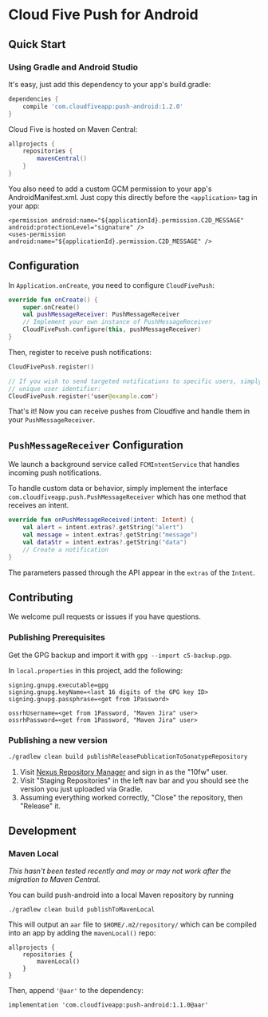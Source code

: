 # Cloud Five Push for Android

## Quick Start

### Using Gradle and Android Studio

It's easy, just add this dependency to your app's build.gradle:

```groovy
dependencies {
    compile 'com.cloudfiveapp:push-android:1.2.0'
}
```

Cloud Five is hosted on Maven Central:

```groovy
allprojects {
    repositories {
        mavenCentral()
    }
}
```

You also need to add a custom GCM permission to your app's AndroidManifest.xml.  Just copy this
directly before the `<application>` tag in your app:

    <permission android:name="${applicationId}.permission.C2D_MESSAGE" android:protectionLevel="signature" />
    <uses-permission android:name="${applicationId}.permission.C2D_MESSAGE" />

## Configuration

In `Application.onCreate`, you need to configure `CloudFivePush`:

```kotlin
override fun onCreate() {
    super.onCreate()
    val pushMessageReceiver: PushMessageReceiver
    // Implement your own instance of PushMessageReceiver
    CloudFivePush.configure(this, pushMessageReceiver)
}
```

Then, register to receive push notifications:

```kotlin
CloudFivePush.register()

// If you wish to send targeted notifications to specific users, simply pass in a
// unique user identifier:
CloudFivePush.register('user@example.com')
```

That's it! Now you can receive pushes from Cloudfive and handle them in your `PushMessageReceiver`.

## `PushMessageReceiver` Configuration

We launch a background service called `FCMIntentService` that handles incoming push notifications.

To handle custom data or behavior, simply implement the interface
`com.cloudfiveapp.push.PushMessageReceiver` which has one method that receives an intent.

```kotlin
override fun onPushMessageReceived(intent: Intent) {
    val alert = intent.extras?.getString("alert")
    val message = intent.extras?.getString("message")
    val dataStr = intent.extras?.getString("data")
    // Create a notification
}
```

The parameters passed through the API appear in the `extras` of the `Intent`.

## Contributing

We welcome pull requests or issues if you have questions.

### Publishing Prerequisites

Get the GPG backup and import it with `gpg --import c5-backup.pgp`.

In `local.properties` in this project, add the following:

```
signing.gnupg.executable=gpg
signing.gnupg.keyName=<last 16 digits of the GPG key ID>
signing.gnupg.passphrase=<get from 1Password>

ossrhUsername=<get from 1Password, "Maven Jira" user>
ossrhPassword=<get from 1Password, "Maven Jira" user>
```

### Publishing a new version

```sh
./gradlew clean build publishReleasePublicationToSonatypeRepository
```

1. Visit [Nexus Repository Manager](https://s01.oss.sonatype.org/) and sign in as the "10fw" user.
2. Visit "Staging Repositories" in the left nav bar and you should see the version you just uploaded via Gradle.
3. Assuming everything worked correctly, "Close" the repository, then "Release" it.

## Development

### Maven Local

*This hasn't been tested recently and may or may not work after the migration to Maven Central.*

You can build push-android into a local Maven repository by running

    ./gradlew clean build publishToMavenLocal

This will output an `aar` file to `$HOME/.m2/repository/` which can be compiled into an app by
adding the `mavenLocal()` repo:

    allprojects {
        repositories {
            mavenLocal()
        }
    }

Then, append `'@aar'` to the dependency:

    implementation 'com.cloudfiveapp:push-android:1.1.0@aar'
